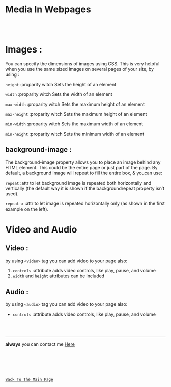 # Media In Webpages
<br>
<br>

# Images :
You can specify the dimensions of images using CSS. This is very helpful when you use the same sized images on several pages of your site,  by using :

`height` :proparity witch Sets the height of an element

`width` :proparity witch Sets the width of an element

`max-width` :proparity witch Sets the maximum height of an element

`max-height` :proparity witch Sets the maximum height of an element

`min-width` :proparity witch Sets the maximum width of an element

`min-height` :proparity witch Sets the minimum width of an element

## background-image :

The background-image property allows you to place an image behind any HTML element. This could be the entire page or just part of the page. By default, a background image will repeat to fill the entire box, & youcan use:

`repeat` :attr to let background image is repeated both horizontally and vertically (the default way it is shown if the backgroundrepeat property isn’t used).

`repeat-x` :attr to let image is repeated horizontally only (as shown in the first example on the left).

# Video and Audio

## Video :
by using `<video>` tag you can add video to your page also:
1. `controls` :attribute adds video controls, like play, pause, and volume
2. `width` and `height` attributes can be included

## Audio :
by using `<audio>` tag you can add video to your page also:
- `controls` :attribute adds video controls, like play, pause, and volume


<br>
<br>
<hr>


**always** you can contact me [Here](https://3madov-77.github.io/Side-Projects/Me/index.html)

<br>
<br>
<br>
<br>

[`Back To The Main Page`](https://3madov-77.github.io/Reading-Notes/)
